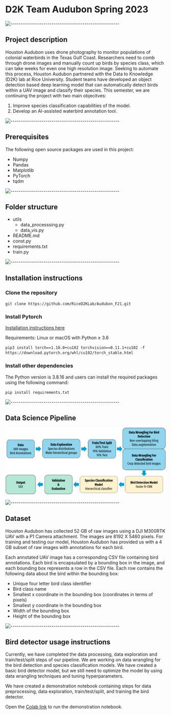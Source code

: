 # D2K Team Audubon Spring 2023

![-----------------------------------------------------](https://raw.githubusercontent.com/andreasbm/readme/master/assets/lines/rainbow.png)

## Project description
Houston Audubon uses drone photography to monitor populations of colonial waterbirds in the Texas Gulf Coast. Researchers need to comb through drone images and manually count up birds by species class, which can take weeks for even one high resolution image. Seeking to automate this process, Houston Audubon partnered with the Data to Knowledge (D2K) lab at Rice University. Student teams have developed an object detection based deep learning model that can automatically detect birds within a UAV image and classify their species. This semester, we are continuing the project with two main objecitves:
  1. Improve species classification capabilities of the model.
  2. Develop an AI-assisted waterbird annotation tool.

![-----------------------------------------------------](https://raw.githubusercontent.com/andreasbm/readme/master/assets/lines/rainbow.png)
  
## Prerequisites
The following open source packages are used in this project:
  - Numpy
  - Pandas
  - Matplotlib
  - PyTorch
  - tqdm

![-----------------------------------------------------](https://raw.githubusercontent.com/andreasbm/readme/master/assets/lines/rainbow.png)

## Folder structure
 
  - utils
    - data_processsing.py
    - data_vis.py
  - README.md
  - const.py
  - requirements.txt
  - train.py

![-----------------------------------------------------](https://raw.githubusercontent.com/andreasbm/readme/master/assets/lines/rainbow.png)

## Installation instructions

 ### Clone the repository

  ```linux
  git clone https://github.com/RiceD2KLab/Audubon_F21.git
  ```
 ### Install Pytorch

  <a href="https://pytorch.org/get-started/locally/">Installation instructions here</a> <br>
  
  Requirements: Linux or macOS with Python ≥ 3.6
  
  ```linux
  pip3 install torch==1.10.0+cu102 torchvision==0.11.1+cu102 -f https://download.pytorch.org/whl/cu102/torch_stable.html
  ```
  
 ### Install other dependencies

  The Python version is 3.8.16 and users can install the required packages using the following command:
  
  ```linux
  pip install requirements.txt
  ```

![-----------------------------------------------------](https://raw.githubusercontent.com/andreasbm/readme/master/assets/lines/rainbow.png)

## Data Science Pipeline
<img src="pipeline.png">

![-----------------------------------------------------](https://raw.githubusercontent.com/andreasbm/readme/master/assets/lines/rainbow.png)

## Dataset
Houston Audubon has collected 52 GB of raw images using a DJI M300RTK UAV with a P1 Camera attachment. The images are 8192 X 5460 pixels. For training and testing our model, Houston Audubon has provided us with a 4 GB subset of raw images with annotations for each bird.

Each annotated UAV image has a corresponding CSV file containing bird annotations. Each bird is encapsulated by a bounding box in the image, and each bounding box represents a row in the CSV file. Each row contains the following data about the bird within the bounding box:

  - Unique four letter bird class identifier 
  - Bird class name 
  - Smallest x coordinate in the bounding box (coordinates in terms of pixels)
  - Smallest y coordinate in the bounding box
  - Width of the bounding box
  - Height of the bounding box

![-----------------------------------------------------](https://raw.githubusercontent.com/andreasbm/readme/master/assets/lines/rainbow.png)

## Bird detector usage instructions
Currently, we have completed the data processing, data exploration and train/test/split steps of our pipeline. We are working on data wrangling for the bird detection and species classification models. We have created a basic bird detector model, but we still need to optimize the model by using data wrangling techniques and tuning hyperparameters. 

We have created a demonstration notebook containing steps for data preprocessing, data exploration, train/test/split, and training the bird detector. 

Open the [Colab link](https://colab.research.google.com/drive/1wU5k5jI9TlPWy3CzXb4gabZ__YB-Cp97?usp=sharing) to run the demonstration notebook.
